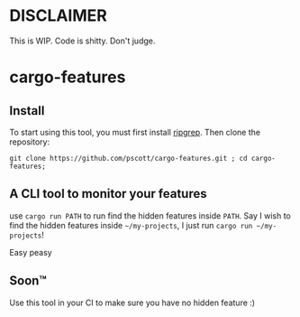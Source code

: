 # DISCLAIMER
This is WIP. Code is shitty. Don't judge.

# cargo-features
## Install
To start using this tool, you must first install [ripgrep](https://github.com/BurntSushi/ripgrep).
Then clone the repository:
```
git clone https://github.com/pscott/cargo-features.git ; cd cargo-features;
```

## A CLI tool to monitor your features
use `cargo run PATH` to run find the hidden features inside `PATH`.
Say I wish to find the hidden features inside `~/my-projects`, I just run `cargo run ~/my-projects`!

Easy peasy

## Soon™
Use this tool in your CI to make sure you have no hidden feature :)
